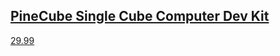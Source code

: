## [PineCube Single Cube Computer Dev Kit](https://pine64.com/product/pinecube-dev-kit/)
[29.99](https://pine64.com/product/pinecube-dev-kit/)
